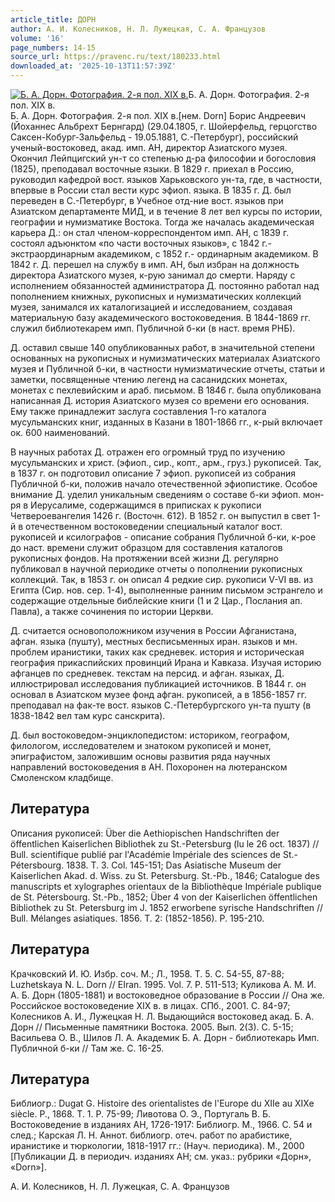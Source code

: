 ```yaml
---
article_title: ДОРН
author: А. И. Колесников, Н. Л. Лужецкая, С. А. Французов
volume: '16'
page_numbers: 14-15
source_url: https://pravenc.ru/text/180233.html
downloaded_at: '2025-10-13T11:57:39Z'
---
```


[![Б. А. Дорн. Фотография. 2-я пол. XIX в.](https://pravenc.ru/data/768/485/1234/i200.jpg "Кликните для увеличения картинки")](https://pravenc.ru/data/768/485/1234/i400.jpg)Б. А. Дорн. Фотография. 2-я пол. XIX в.  
Б. А. Дорн. Фотография. 2-я пол. XIX в.[нем. Dorn] Борис Андреевич (Йоханнес Альбрехт Бернгард) (29.04.1805, г. Шойерфельд, герцогство Саксен-Кобург-Зальфельд - 19.05.1881, С.-Петербург), российский ученый-востоковед, акад. имп. АН, директор Азиатского музея. Окончил Лейпцигский ун-т со степенью д-ра философии и богословия (1825), преподавал восточные языки. В 1829 г. приехал в Россию, руководил кафедрой вост. языков Харьковского ун-та, где, в частности, впервые в России стал вести курс эфиоп. языка. В 1835 г. Д. был переведен в С.-Петербург, в Учебное отд-ние вост. языков при Азиатском департаменте МИД, и в течение 8 лет вел курсы по истории, географии и нумизматике Востока. Тогда же началась академическая карьера Д.: он стал членом-корреспондентом имп. АН, с 1839 г. состоял адъюнктом «по части восточных языков», с 1842 г.- экстраординарным академиком, с 1852 г.- ординарным академиком. В 1842 г. Д. перешел на службу в имп. АН, был избран на должность директора Азиатского музея, к-рую занимал до смерти. Наряду с исполнением обязанностей администратора Д. постоянно работал над пополнением книжных, рукописных и нумизматических коллекций музея, занимался их каталогизацией и исследованием, создавая материальную базу академического востоковедения. В 1844-1869 гг. служил библиотекарем имп. Публичной б-ки (в наст. время РНБ).

Д. оставил свыше 140 опубликованных работ, в значительной степени основанных на рукописных и нумизматических материалах Азиатского музея и Публичной б-ки, в частности нумизматические отчеты, статьи и заметки, посвященные чтению легенд на сасанидских монетах, монетах с пехлевийским и араб. письмом. В 1846 г. была опубликована написанная Д. история Азиатского музея со времени его основания. Ему также принадлежит заслуга составления 1-го каталога мусульманских книг, изданных в Казани в 1801-1866 гг., к-рый включает ок. 600 наименований.

В научных работах Д. отражен его огромный труд по изучению мусульманских и христ. (эфиоп., сир., копт., арм., груз.) рукописей. Так, в 1837 г. он подготовил описание 7 эфиоп. рукописей из собрания Публичной б-ки, положив начало отечественной эфиопистике. Особое внимание Д. уделил уникальным сведениям о составе б-ки эфиоп. мон-ря в Иерусалиме, содержащимся в приписках к рукописи Четвероевангелия 1426 г. (Восточн. 612). В 1852 г. он выпустил в свет 1-й в отечественном востоковедении специальный каталог вост. рукописей и ксилографов - описание собрания Публичной б-ки, к-рое до наст. времени служит образцом для составления каталогов рукописных фондов. На протяжении всей жизни Д. регулярно публиковал в научной периодике отчеты о пополнении рукописных коллекций. Так, в 1853 г. он описал 4 редкие сир. рукописи V-VI вв. из Египта (Сир. нов. сер. 1-4), выполненные ранним письмом эстрангело и содержащие отдельные библейские книги (1 и 2 Цар., Послания ап. Павла), а также сочинения по истории Церкви.

Д. считается основоположником изучения в России Афганистана, афган. языка (пушту), местных бесписьменных иран. языков и мн. проблем иранистики, таких как средневек. история и историческая география прикаспийских провинций Ирана и Кавказа. Изучая историю афганцев по средневек. текстам на персид. и афган. языках, Д. иллюстрировал исследования публикацией источников. В 1844 г. он основал в Азиатском музее фонд афган. рукописей, а в 1856-1857 гг. преподавал на фак-те вост. языков С.-Петербургского ун-та пушту (в 1838-1842 вел там курс санскрита).

Д. был востоковедом-энциклопедистом: историком, географом, филологом, исследователем и знатоком рукописей и монет, эпиграфистом, заложившим основы развития ряда научных направлений востоковедения в АН. Похоронен на лютеранском Смоленском кладбище.

## Литература

Описания рукописей: Über die Aethiopischen Handschriften der öffentlichen Kaiserlichen Bibliothek zu St.-Petersburg (lu le 26 oct. 1837) // Bull. scientifique publié par l'Académie Impériale des sciences de St.-Pétersbourg. 1838. T. 3. Col. 145-151; Das Asiatische Museum der Kaiserlichen Akad. d. Wiss. zu St. Petersburg. St.-Pb., 1846; Catalogue des manuscripts et xylographes orientaux de la Bibliothèque Impériale publique de St. Pétersbourg. St.-Pb., 1852; Über 4 von der Kaiserlichen öffentlichen Bibliothek zu St. Petersburg im J. 1852 erworbene syrische Handschriften // Bull. Mélanges asiatiques. 1856. T. 2: (1852-1856). P. 195-210.

## Литература

Крачковский И. Ю. Избр. соч. М.; Л., 1958. Т. 5. С. 54-55, 87-88; Luzhetskaya N. L. Dorn // EIran. 1995. Vol. 7. P. 511-513; Куликова А. М. И. А. Б. Дорн (1805-1881) и востоковедное образование в России // Она же. Российское востоковедение XIX в. в лицах. СПб., 2001. С. 84-97; Колесников А. И., Лужецкая Н. Л. Выдающийся востоковед акад. Б. А. Дорн // Письменные памятники Востока. 2005. Вып. 2(3). С. 5-15; Васильева О. В., Шилов Л. А. Академик Б. А. Дорн - библиотекарь Имп. Публичной б-ки // Там же. С. 16-25.

## Литература

Библиогр.: Dugat G. Histoire des orientalistes de l'Europe du XIIe au XIXe siècle. P., 1868. T. 1. P. 75-99; Ливотова О. Э., Португаль В. Б. Востоковедение в изданиях АН, 1726-1917: Библиогр. М., 1966. С. 54 и след.; Карская Л. Н. Аннот. библиогр. отеч. работ по арабистике, иранистике и тюркологии, 1818-1917 гг.: (Науч. периодика). М., 2000 [Публикации Д. в периодич. изданиях АН; см. указ.: рубрики «Дорн», «Dorn»].

А. И. Колесников, Н. Л. Лужецкая, С. А. Французов
